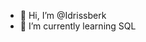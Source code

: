 - 👋 Hi, I’m @Idrissberk
- 🌱 I’m currently learning SQL

<!---
Idrissberk/Idrissberk is a ✨ special ✨ repository because its `README.md` (this file) appears on your GitHub profile.
You can click the Preview link to take a look at your changes.
--->
